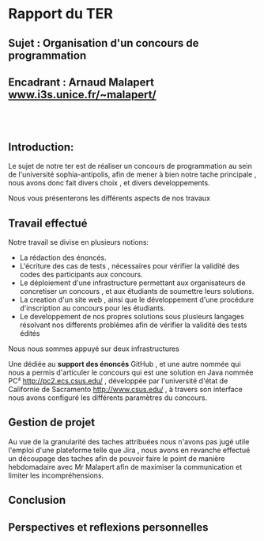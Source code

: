 # Rapport du TER
## Sujet : Organisation d'un concours de programmation
## Encadrant : Arnaud Malapert www.i3s.unice.fr/~malapert/
</br></br>

## Introduction:
Le sujet de notre ter est de réaliser un concours de programmation au sein de l'université sophia-antipolis,
afin de mener à bien notre tache principale , nous avons donc fait divers choix , et divers developpements.

Nous vous présenterons les différents aspects de nos travaux

## Travail effectué

Notre travail se divise en plusieurs notions:

+ La rédaction des énoncés.
+ L'écriture des cas de tests , nécessaires pour vérifier la validité des codes des participants aux concours.
+ Le déploiement d'une infrastructure permettant aux organisateurs de concretiser un concours , et aux étudiants de soumettre leurs solutions.
+ La creation d'un site web , ainsi que le développement d'une procédure d'inscription au concours pour les étudiants.
+ Le developpement de nos propres solutions sous plusieurs langages résolvant nos differents problèmes afin de vérifier la validité des tests édités

Nous nous sommes appuyé sur deux infrastructures

Une dédiée au **support des énoncés** GitHub , et une autre nommée qui nous a permis d'articuler le concours qui est une solution en Java nommée PC² http://pc2.ecs.csus.edu/ , développée par l'université d'état de Californie de Sacramento http://www.csus.edu/ , à travers son interface nous avons configuré les différents paramètres du concours.


## Gestion de projet

Au vue de la granularité des taches attribuées nous n'avons pas jugé utile l'emploi d'une plateforme telle que Jira , nous avons en revanche effectué un découpage des taches afin de pouvoir faire le point de manière hebdomadaire avec Mr Malapert afin de maximiser la communication et limiter les incompréhensions.

## Conclusion
## Perspectives et reflexions personnelles
